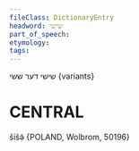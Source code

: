 ```yaml
---
fileClass: DictionaryEntry
headword: שישי
part_of_speech: 
etymology: 
tags: 
---
```

שישי
דער
ששי {variants}

CENTRAL
========

šišə̃ {POLAND, Wolbrom, 50196}
